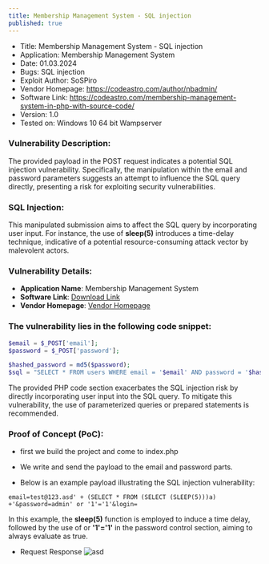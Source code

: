 ```yaml
---
title: Membership Management System - SQL injection
published: true
---
```


- Title: Membership Management System - SQL injection
- Application: Membership Management System
- Date: 01.03.2024
- Bugs: SQL injection
- Exploit Author: SoSPiro
- Vendor Homepage: https://codeastro.com/author/nbadmin/
- Software Link: https://codeastro.com/membership-management-system-in-php-with-source-code/
- Version: 1.0
- Tested on: Windows 10 64 bit Wampserver

### Vulnerability Description:

The provided payload in the POST request indicates a potential SQL injection vulnerability. Specifically, the manipulation within the email and password parameters suggests an attempt to influence the SQL query directly, presenting a risk for exploiting security vulnerabilities.

### SQL Injection:

This manipulated submission aims to affect the SQL query by incorporating user input. For instance, the use of **sleep(5)** introduces a time-delay technique, indicative of a potential resource-consuming attack vector by malevolent actors.


### Vulnerability Details:
- **Application Name**: Membership Management System
- **Software Link**: [Download Link](https://codeastro.com/membership-management-system-in-php-with-source-code/)
- **Vendor Homepage**: [Vendor Homepage](https://codeastro.com/author/nbadmin/)

### The vulnerability lies in the following code snippet:

```php
$email = $_POST['email'];
$password = $_POST['password'];

$hashed_password = md5($password);
$sql = "SELECT * FROM users WHERE email = '$email' AND password = '$hashed_password'";
```

The provided PHP code section exacerbates the SQL injection risk by directly incorporating user input into the SQL query. To mitigate this vulnerability, the use of parameterized queries or prepared statements is recommended.


### Proof of Concept (PoC):

- first we build the project and come to index.php

- We write and send the payload to the email and password parts.

- Below is an example payload illustrating the SQL injection vulnerability:
```
email=test@123.asd' + (SELECT * FROM (SELECT (SLEEP(5)))a) +'&password=admin' or '1'='1'&login=
```

In this example, the **sleep(5)** function is employed to induce a time delay, followed by the use of or **'1'='1'** in the password control section, aiming to always evaluate as true.

- Request Response
![asd](https://gcdnb.pbrd.co/images/9k8xy4YRomp3.png?o=1)
